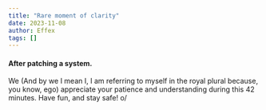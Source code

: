 ```yaml
---
title: "Rare moment of clarity"
date: 2023-11-08
author: Effex
tags: []
---
```


#### After patching a system.

We (And by we I mean I, I am referring to myself in the royal plural because, you know, ego) appreciate your patience and understanding during this 42 minutes. Have fun, and stay safe! o/
